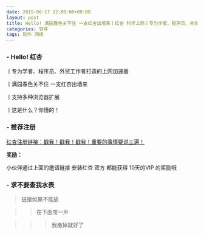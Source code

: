 ```yaml
---
date: 2015-06-17 12:00:00+00:00
layout: post
title: Hello! 满园春色关不住 一支红杏出墙来丨红杏 科学上网丨专为学者、程序员、外贸工作者打造的上网加速器
categories: 软件
tags: 软件 网络
---
```



###  - **Hello! 红杏**

丨专为学者、程序员、外贸工作者打造的上网加速器

丨满园春色关不住 一支红杏出墙来

丨支持多种浏览器扩展

丨这是什么？你懂的！

 
###  - **推荐注册**

[红杏注册链接：戳我！戳我！戳我！重要的事情要说三遍！](http://honx.in/_VXhaD4kWGk4OVvg5)

**奖励：** 

小伙伴通过上面的邀请链接 安装红杏
双方 都能获得 10天的VIP 的奖励哦
 
###  - **求不要查我水表**
 
>链接如果不能放

 >>在下面吱一声
 
 >>>我撤掉就好了
